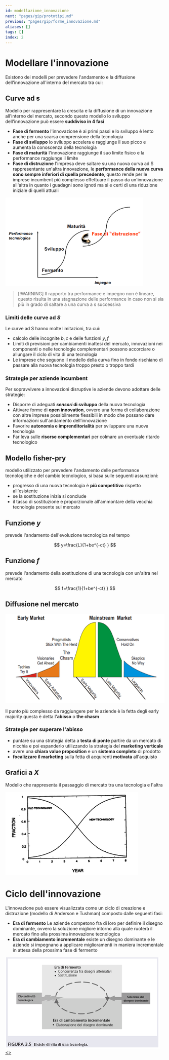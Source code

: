 ```yaml
---
id: modellazione_innovazione
next: "pages/gip/prototipi.md"
previous: "pages/gip/forme_innovazione.md"
aliases: []
tags: []
index: 2
---
```


# Modellare l'innovazione

Esistono dei modelli per prevedere l'andamento e la diffusione dell'innovazione all'interno del mercato tra cui:

## Curve ad s

Modello per rappresentare la crescita e la diffusione di un innovazione all'interno del mercato, secondo questo modello lo sviluppo dell'innovazione può essere **suddiviso in 4 fasi**

- **Fase di fermento** l'innovazione è ai primi passi e lo sviluppo è lento anche per una scarsa comprensione della tecnologia
- **Fase di sviluppo** lo sviluppo accelera e raggiunge il suo picco e aumenta la conoscenza della tecnologia
- **Fase di maturità** l'innovazione raggiunge il suo limite fisico e la performance raggiunge il limite
- **Fase di distruzione** l'impresa deve saltare su una nuova curva ad S rappresentante un'altra innovazione, le **performance della nuova curva sono sempre inferiori di quella precedente**, questo rende per le imprese incumbent più complesso effettuare il passo da un'innovazione all'altra in quanto i guadagni sono ignoti ma si e certi di una riduzione iniziale di quelli attuali

![](assets/gip/Pasted%20image%2020231214174652.png)
>[!WARNING] Il rapporto tra performance e impegno non è lineare, questo risulta in una stagnazione delle performance in caso non si sia più in grado di saltare a una curva a s successiva

###  Limiti delle curve ad $S$

Le curve ad S hanno molte limitazioni, tra cui:

- calcolo delle incognite $b,c$ e delle funzioni $y,f$
- Limiti di previsioni per cambiamenti inattesi del mercato, innovazioni nei componenti o nelle tecnologie complementari possono accorciare o allungare il ciclo di vita di una tecnologia
- Le imprese che seguono il modello della curva fino in fondo rischiano di passare alla nuova tecnologia troppo presto o troppo tardi

### Strategie per aziende incumbent

Per sopravvivere a innovazioni disruptive le aziende devono adottare delle strategie:

- Disporre di adeguati ***sensori* di sviluppo** della nuova tecnologia
- Attivare forme di **open innovation**, ovvero una forma di collaborazione con altre imprese possibilmente flessibili in modo che possano dare informazioni sull'andamento dell’innovazione
- Favorire **autonomia e imprenditorialità** per sviluppare una nuova tecnologia
- Far leva sulle **risorse complementari** per colmare un eventuale ritardo tecnologico

## Modello fisher-pry

 modello utilizzato per prevedere l'andamento delle performance tecnologiche e del cambio tecnologico, si basa sulle seguenti assunzioni:

- progresso di una nuova tecnologia è **più competitivo** rispetto all'esistente
- se la sostituzione inizia si conclude
- il tasso di sostituzione e proporzionale all'ammontare della vecchia tecnologia presente sul mercato

## Funzione $y$

prevede l'andamento dell'evoluzione tecnologica nel tempo

$$
y=\frac{L}{1+be^{-ct} }
$$

## Funzione $f$

prevede l'andamento della sostituzione di una tecnologia con un'altra nel mercato

$$
f=\frac{1}{1+be^{-ct} }
$$

## Diffusione nel mercato



![](assets/gip/Pasted%20image%2020231214185032.png)

Il punto più complesso da raggiungere per le aziende è la fetta degli early majority questa è detta l'**abisso** o **the chasm**
### Strategie per superare l'abisso

- puntare su una strategia detta a **testa di ponte** partire da un mercato di nicchia e poi espanderlo utilizzando la strategia del **marketing verticale**
- avere una **chiara value proposition** e un **sistema completo** di prodotto
- **focalizzare il marketing** sulla fetta di acquirenti **motivata** all'acquisto

## Grafici a $X$

Modello che rappresenta il passaggio di mercato tra una tecnologia e l'altra

![](assets/gip/Pasted%20image%2020231214185345.png)

# Ciclo dell'innovazione

L'innovazione può essere visualizzata come un ciclo di creazione e distruzione (modello di Anderson e Tushman) composto dalle seguenti fasi:

- **Era di fermento** Le aziende competono fra di loro per definire il disegno dominante, ovvero la soluzione migliore intorno alla quale ruoterà il mercato fino alla prossima innovazione tecnologica
- **Era di cambiamento incrementale** esiste un disegno dominante e le aziende si impegnano a applicare miglioramenti in maniera incrementale in attesa della prossima fase di fermento

![](assets/gip/Pasted%20image%2020230928163324.png)
[<](pages/gip/forme_innovazione.md)[>](pages/gip/prototipi.md)
